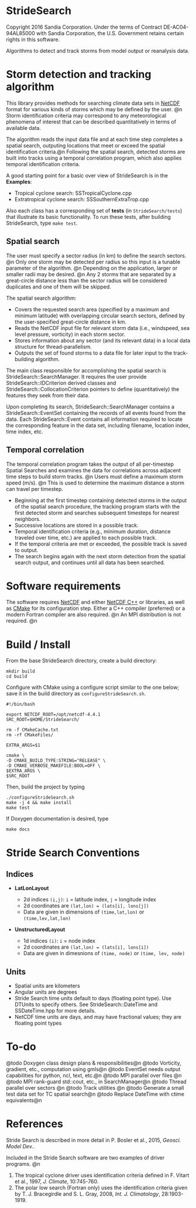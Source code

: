 # StrideSearch

Copyright 2016 Sandia Corporation. Under the terms of Contract DE-AC04-94AL85000 with Sandia Corporation, the U.S. Government retains certain rights in this software.

Algorithms to detect and track storms from model output or reanalysis data.

Storm detection and tracking algorithm
=========
This library provides methods for searching climate data sets 
in [NetCDF](http://www.unidata.ucar.edu/software/netcdf/) format for various kinds of storms which may be defined by the user. @n
Storm identification criteria may correspond to any meteorological phenomena of interest that can be described quantitatively
in terms of available data. 

The algorithm reads the input data file and at each time step completes a spatial search, outputing locations that meet
or exceed the spatial identification criteria.@n
Following the spatial search, detected storms are built into tracks using a temporal correlation program, which also applies
temporal identification criteria.

A good starting point for a basic over view of StrideSearch is in the **Examples**:
- Tropical cyclone search: SSTropicalCyclone.cpp
- Extratropical cyclone search: SSSouthernExtraTrop.cpp

Also each class has a corresponding set of **tests** (in `StrideSearch/tests`) that illustrate its basic functionality.
To run these tests, after building StrideSearch, type `make test`.


Spatial search
---------------
The user must specify a sector radius (in km) to define the search sectors.  @n
Only one storm may be detected per radius so this input is a tunable parameter of the algorithm.  @n
Depending on the application, larger or smaller radii may be desired.  @n
Any 2 storms that are separated by a great-circle distance less than the sector radius will be considered duplicates and one of them will be skipped.

The spatial search algorithm:
* Covers the requested search area (specified by a maximum and minimum latitude) with overlapping circular search sectors, 
defined by the user-specified great-circle distance in km.	  
* Reads the NetCDF input file for relevant storm data (i.e., windspeed, sea level pressure, vorticity) in each storm sector.
* Stores information about any sector (and its relevant data) in a local data structure for thread-parallelism.   
* Outputs the set of found storms to a data file for later input to the track-building algorithm.

The main class responsible for accomplishing the spatial search is StrideSearch::SearchManager.
It requires the user provide StrideSearch::IDCriterion derived classes and StrideSearch::CollocationCriterion pointers to define (quantitatively) the features they seek from their data.

Upon completing its search, StrideSearch::SearchManager contains a StrideSearch::EventSet containing the records of all events found from the data.  Each StrideSearch::Event contains all information required to locate the corresponding feature in the data set, including filename, location index, time index, etc.

Temporal correlation
-----------------
The temporal correlation program takes the output of all per-timestep Spatial Searches and examines the data for correlations
across adjacent time steps to build storm tracks. @n
Users must define a maximum storm speed (m/s).  @n
This is used to determine the maximum distance a storm can travel per timestep. 

* Beginning at the first timestep containing detected storms in the output of the spatial search procedure, 
the tracking program starts with the first detected storm and searches subsequent timesteps for nearest neighbors.
* Successive locations are stored in a possible track.
* Temporal identification criteria (e.g., minimum duration, distance traveled over time, etc.) are applied to each possible track.
* If the temporal criteria are met or exceeded, the possible track is saved to output.  
* The search begins again with the next storm detection from the spatial search output, and continues until all data
has been searched.

Software requirements
===============
The software requires [NetCDF](http://www.unidata.ucar.edu/software/netcdf/) and either [NetCDF C++](http://www.unidata.ucar.edu/software/netcdf/)
or libraries, as well as [CMake](https://cmake.org) for its configuration step.
Either a C++ compiler (preferred) or a modern Fortran compiler are also required.      @n
An MPI distribution is not required.   @n   


Build / Install
===============
From the base StrideSearch directory, create a build directory:

    mkdir build
    cd build

Configure with CMake using a configure script similar to the one below; save it in the build directory as `configureStrideSearch.sh`.

    #!/bin/bash
    
    export NETCDF_ROOT=/opt/netcdf-4.4.1
    SRC_ROOT=$HOME/StrideSearch/
    
    rm -f CMakeCache.txt
    rm -rf CMakeFiles/
    
    EXTRA_ARGS=$1
    
    cmake \
    -D CMAKE_BUILD_TYPE:STRING="RELEASE" \
    -D CMAKE_VERBOSE_MAKEFILE:BOOL=OFF \
    $EXTRA_ARGS \
    $SRC_ROOT


Then, build the project by typing 

    ./configureStrideSearch.sh
    make -j 4 && make install
    make test

If Doxygen documentation is desired, type 

    make docs

Stride Search Conventions
===========

Indices
-------
- **LatLonLayout**
    - 2d indices `(i,j)`: `i` = latitude index, `j` = longitude index
    - 2d coordinates are `(lat,lon) = (lats[i], lons[j])`
    - Data are given in dimensions of `(time,lat,lon)` or `(time,lev,lat,lon)`

    
- **UnstructuredLayout**
    - 1d indices `(i)`: `i` = node index
    - 2d coordinates are `(lat,lon) = (lats[i], lons[i])`
    - Data are given in dimesnions of `(time, node)` or `(time, lev, node)`


Units
------
- Spatial units are kilometers
- Angular units are degrees
- Stride Search time units default to days (floating point type).  Use DTUnits to specify others.  See StrideSearch::DateTime and SSDateTime.hpp for more details.
- NetCDF time units are days, and may have fractional values; they are floating point types


To-do
=========
@todo Doxygen class design plans & responsibilities@n
@todo Vorticity, gradient, etc., computation using gmls@n
@todo EventSet needs output capabilities for python, ncl, text, etc.@n
@todo MPI parallel over files @n
@todo MPI rank-guard std::cout, etc., in SearchManager@n
@todo Thread parallel over sectors @n
@todo Track utilities @n
@todo Generate a small test data set for TC spatial search@n
@todo Replace DateTime with ctime equivalents@n


References
=================
Stride Search is described in more detail in P. Bosler et al., 2015, _Geosci. Model Dev._.  

Included in the Stride Search software are two examples of driver programs.  @n
1. The tropical cyclone driver uses identification criteria defined in F. Vitart et al., 1997, _J. Climate_, 10:745-760.
2. The polar low search (Fortran only) uses the identification criteria given by T. J. Bracegirdle and S. L. Gray, 2008, _Int. J. Climatology_, 28:1903-1919.


